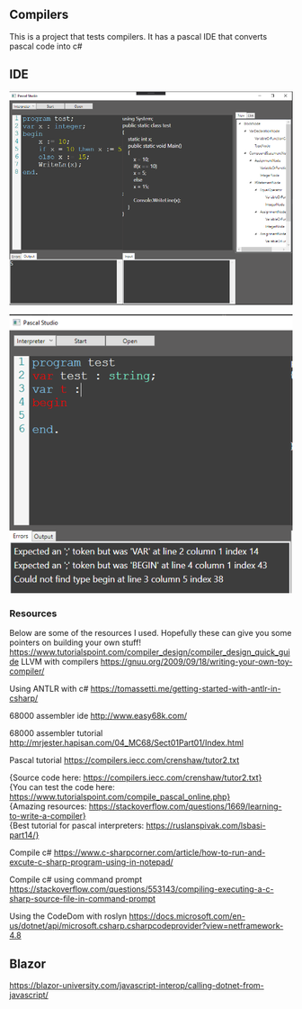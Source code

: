 ## Compilers

This is a project that tests compilers.  It has a pascal IDE that converts pascal code into c#

## IDE

![](pascal.png)

![](pascalerror.png)

### Resources
Below are some of the resources I used.  Hopefully these can give you some pointers on building your own stuff!
https://www.tutorialspoint.com/compiler_design/compiler_design_quick_guide
LLVM with compilers
https://gnuu.org/2009/09/18/writing-your-own-toy-compiler/

Using ANTLR with c#
https://tomassetti.me/getting-started-with-antlr-in-csharp/

68000 assembler ide
http://www.easy68k.com/

68000 assembler tutorial
http://mrjester.hapisan.com/04_MC68/Sect01Part01/Index.html

Pascal tutorial
https://compilers.iecc.com/crenshaw/tutor2.txt

{Source code here: https://compilers.iecc.com/crenshaw/tutor2.txt}  
{You can test the code here: https://www.tutorialspoint.com/compile_pascal_online.php}  
{Amazing resources: https://stackoverflow.com/questions/1669/learning-to-write-a-compiler}  
{Best tutorial for pascal interpreters: https://ruslanspivak.com/lsbasi-part14/}  

Compile c#
https://www.c-sharpcorner.com/article/how-to-run-and-excute-c-sharp-program-using-in-notepad/

Compile c# using command prompt
https://stackoverflow.com/questions/553143/compiling-executing-a-c-sharp-source-file-in-command-prompt

Using the CodeDom with roslyn
https://docs.microsoft.com/en-us/dotnet/api/microsoft.csharp.csharpcodeprovider?view=netframework-4.8

## Blazor

https://blazor-university.com/javascript-interop/calling-dotnet-from-javascript/
